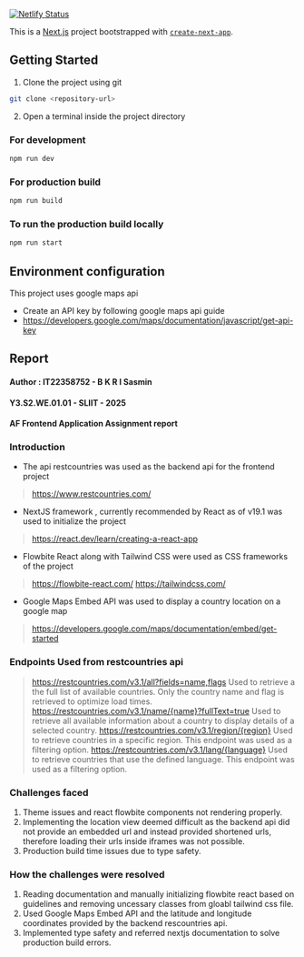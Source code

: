 [![Netlify Status](https://api.netlify.com/api/v1/badges/4d7b2e75-7a72-4c13-b18b-e415ae82d8a7/deploy-status)](https://app.netlify.com/sites/nationsinfo/deploys)

This is a [Next.js](https://nextjs.org) project bootstrapped with [`create-next-app`](https://nextjs.org/docs/app/api-reference/cli/create-next-app).

## Getting Started

1. Clone the project using git


```bash
git clone <repository-url>
```

2. Open a terminal inside the project directory

### For development 

```bash
npm run dev
```

### For production build

```bash
npm run build
```

### To run the production build locally
```bash
npm run start
```

## Environment configuration

This project uses google maps api
- Create an API key by following google maps api guide 
- https://developers.google.com/maps/documentation/javascript/get-api-key


## Report

#### Author : IT22358752 - B K R I Sasmin
#### Y3.S2.WE.01.01 - SLIIT - 2025
#### AF Frontend Application Assignment report

### Introduction

- The api restcountries was used as the backend api for the frontend project
> https://www.restcountries.com/
- NextJS framework , currently recommended by React as of v19.1 was used to initialize the project 
> https://react.dev/learn/creating-a-react-app
- Flowbite React along with Tailwind CSS were used as CSS frameworks of the project
> https://flowbite-react.com/
> https://tailwindcss.com/
- Google Maps Embed API was used to display a country location on a google map
> https://developers.google.com/maps/documentation/embed/get-started


### Endpoints Used from restcountries api

> https://restcountries.com/v3.1/all?fields=name,flags
Used to retrieve a the full list of available countries. Only the country name and flag is retrieved to optimize load times.
> https://restcountries.com/v3.1/name/{name}?fullText=true
Used to retrieve all available information about a country to display details of a selected country.
> https://restcountries.com/v3.1/region/{region}
Used to retrieve countries in a specific region. This endpoint was used as a filtering option.
> https://restcountries.com/v3.1/lang/{language}
Used to retrieve countries that use the defined language. This endpoint was used as a filtering option.

### Challenges faced
1. Theme issues and react flowbite components not rendering properly.
2. Implementing the location view deemed difficult as the backend api did not provide an embedded url and instead provided shortened urls, therefore loading their urls inside iframes was not possible.
3. Production build time issues due to type safety.

### How the challenges were resolved

1. Reading documentation and manually initializing flowbite react based on guidelines and removing uncessary classes from gloabl tailwind css file.
2. Used Google Maps Embed API and the latitude and longitude coordinates provided by the backend rescountries api.
3. Implemented type safety and referred nextjs documentation to solve production build errors.


